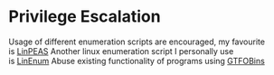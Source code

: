 # Privilege Escalation

Usage of different enumeration scripts are encouraged, my favourite is [LinPEAS](https://github.com/carlospolop/privilege-escalation-awesome-scripts-suite/tree/master/linPEAS) Another linux enumeration script I personally use is [LinEnum](https://github.com/rebootuser/LinEnum/blob/master/LinEnum.sh) Abuse existing functionality of programs using [GTFOBins](https://gtfobins.github.io/)
